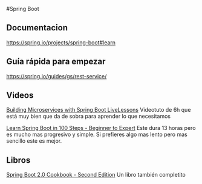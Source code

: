 #Spring Boot

## Documentacion
https://spring.io/projects/spring-boot#learn

## Guía rápida para empezar
https://spring.io/guides/gs/rest-service/

## Videos
[Building Microservices with Spring Boot LiveLessons](https://www.safaribooksonline.com/videos/building-microservices-with/9780134192468) Videotuto de 6h que está muy bien que da de sobra para aprender lo que necesitamos

[Learn Spring Boot in 100 Steps - Beginner to Expert](https://www.safaribooksonline.com/videos/learn-spring-boot/9781788996624) Este dura 13 horas pero es mucho mas progresivo y simple. Si prefieres algo mas lento pero mas sencillo este es mejor.

## Libros
[Spring Boot 2.0 Cookbook - Second Edition](https://www.safaribooksonline.com/library/view/spring-boot-20/9781787129825/) Un libro también completito
